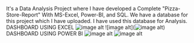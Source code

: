 It's a Data Analysis Project where I have developed a Complete "Pizza-Store-Report" With MS-Excel, Power-BI, and 
SQL. We have a database for this project which I have uploaded. I have used this database for Analysis.
DASHBOARD USING EXCEL
![image alt](https://github.com/Pragatibisht123/visualization_using_excel/blob/96e313dcab20719e6e887a242ad2be22bcfbd780/Excel_Dashboard_1.png)
![image alt](![image alt](https://github.com/Pragatibisht123/visualization_using_excel/blob/96e313dcab20719e6e887a242ad2be22bcfbd780/Excel_Dashboard_1.png))
DASHBOARD USING POWER BI
![image alt](https://github.com/Pragatibisht123/visualization_using_excel/blob/ef10842e0e77c651d1e55e2039879af9bbaffbfc/Power-BI_Dashboard_1.png)
![image alt](https://github.com/Pragatibisht123/visualization_using_excel/blob/6b3f9a2675cddfde4042804549675a34e750203c/Power-BI_Dashboard_2.png)
